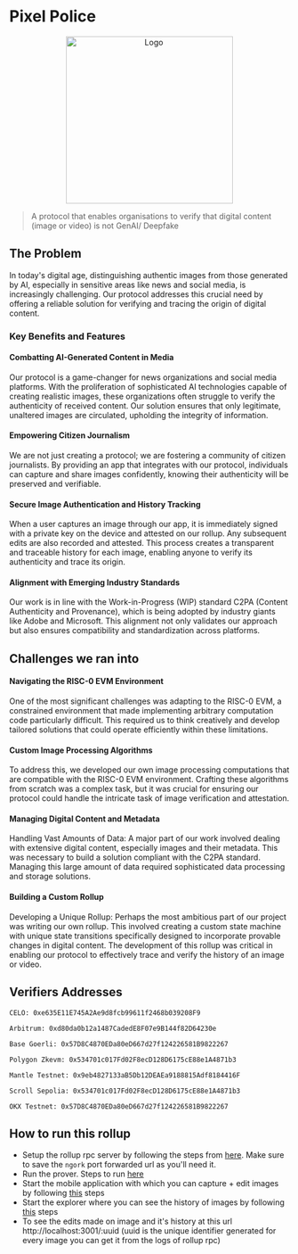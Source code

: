 # Pixel Police

<div align="center">
    <img src="https://github.com/nlok5923/attestation-rollup/assets/76112446/c4830889-b977-48c7-99c7-c14cf6a2307c" alt="Logo" height="300">
</div>

> A protocol that enables organisations to verify that digital content (image or video) is not GenAI/ Deepfake

## The Problem
In today's digital age, distinguishing authentic images from those generated by AI, especially in sensitive areas like news and social media, is increasingly challenging. Our protocol addresses this crucial need by offering a reliable solution for verifying and tracing the origin of digital content.

### Key Benefits and Features
#### Combatting AI-Generated Content in Media
Our protocol is a game-changer for news organizations and social media platforms. With the proliferation of sophisticated AI technologies capable of creating realistic images, these organizations often struggle to verify the authenticity of received content. Our solution ensures that only legitimate, unaltered images are circulated, upholding the integrity of information.

#### Empowering Citizen Journalism
We are not just creating a protocol; we are fostering a community of citizen journalists. By providing an app that integrates with our protocol, individuals can capture and share images confidently, knowing their authenticity will be preserved and verifiable.

#### Secure Image Authentication and History Tracking
When a user captures an image through our app, it is immediately signed with a private key on the device and attested on our rollup. Any subsequent edits are also recorded and attested. This process creates a transparent and traceable history for each image, enabling anyone to verify its authenticity and trace its origin.

#### Alignment with Emerging Industry Standards
Our work is in line with the Work-in-Progress (WIP) standard C2PA (Content Authenticity and Provenance), which is being adopted by industry giants like Adobe and Microsoft. This alignment not only validates our approach but also ensures compatibility and standardization across platforms.

## Challenges we ran into
#### Navigating the RISC-0 EVM Environment
One of the most significant challenges was adapting to the RISC-0 EVM, a constrained environment that made implementing arbitrary computation code particularly difficult. This required us to think creatively and develop tailored solutions that could operate efficiently within these limitations.

#### Custom Image Processing Algorithms
To address this, we developed our own image processing computations that are compatible with the RISC-0 EVM environment. Crafting these algorithms from scratch was a complex task, but it was crucial for ensuring our protocol could handle the intricate task of image verification and attestation.

#### Managing Digital Content and Metadata
Handling Vast Amounts of Data: A major part of our work involved dealing with extensive digital content, especially images and their metadata. This was necessary to build a solution compliant with the C2PA standard. Managing this large amount of data required sophisticated data processing and storage solutions.

#### Building a Custom Rollup
Developing a Unique Rollup: Perhaps the most ambitious part of our project was writing our own rollup. This involved creating a custom state machine with unique state transitions specifically designed to incorporate provable changes in digital content. The development of this rollup was critical in enabling our protocol to effectively trace and verify the history of an image or video.

## Verifiers Addresses
```
CELO: 0xe635E11E745A2Ae9d8fcb99611f2468b039208F9

Arbitrum: 0xd80da0b12a1487CadedE8F07e9B144f82D64230e

Base Goerli: 0x57D8C4870EDa80eD667d27f124226581B9822267

Polygon Zkevm: 0x534701c017Fd02F8ecD128D6175cE88e1A4871b3

Mantle Testnet: 0x9eb4827133aB5Db12DEAEa9188815Adf8184416F

Scroll Sepolia: 0x534701c017Fd02F8ecD128D6175cE88e1A4871b3

OKX Testnet: 0x57D8C4870EDa80eD667d27f124226581B9822267

```
## How to run this rollup

- Setup the rollup rpc server by following the steps from [here](https://github.com/nlok5923/attestation-rollup/tree/develop/rollup). Make sure to save the `ngork` port forwarded url as you'll need it.
- Run the prover. Steps to run [here](https://github.com/nlok5923/attestation-rollup/blob/develop/prover/README.md)
- Start the mobile application with which you can capture + edit images by following [this](https://github.com/nlok5923/attestation-rollup/tree/develop/frontend-camera-attestor-mobile-app#readme) steps
- Start the explorer where you can see the history of images by following [this](https://github.com/nlok5923/attestation-rollup/blob/develop/frontend-history-explorer/README.md) steps
- To see the edits made on image and it's history at this url http://localhost:3001/:uuid (uuid is the unique identifier generated for every image you can get it from the logs of rollup rpc)
